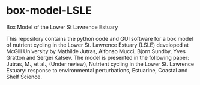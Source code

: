 # box-model-LSLE
Box Model of the Lower St Lawrence Estuary

This repository contains the python code and GUI software for a box model of nutrient cycling in the Lower St. Lawrence Estuary (LSLE) developed at McGill University by Mathilde Jutras, Alfonso Mucci, Bjorn Sundby, Yves Gratton and Sergei Katsev. The model is presented in the following paper: Jutras, M., et al., (Under review), Nutrient cycling in the Lower St. Lawrence Estuary: response to environmental perturbations, Estuarine, Coastal and Shelf Science.

